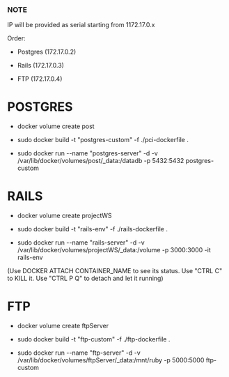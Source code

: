 ### NOTE ###
IP will be provided as serial starting from 1172.17.0.x

Order:

* Postgres (172.17.0.2)

* Rails (172.17.0.3)

* FTP (172.17.0.4)


# POSTGRES

* docker volume create post

* sudo docker build -t "postgres-custom" -f ./pci-dockerfile .

* sudo docker run --name "postgres-server" -d -v /var/lib/docker/volumes/post/_data:/datadb -p 5432:5432 postgres-custom


# RAILS

* docker volume create projectWS

* sudo docker build -t "rails-env" -f ./rails-dockerfile .

* sudo docker run --name "rails-server" -d -v /var/lib/docker/volumes/projectWS/_data:/volume -p 3000:3000 -it rails-env

(Use DOCKER ATTACH CONTAINER_NAME to see its status. Use "CTRL C" to KILL it. Use "CTRL P Q" to detach and let it running)



# FTP

* docker volume create ftpServer

* sudo docker build -t "ftp-custom" -f ./ftp-dockerfile .

* sudo docker run --name "ftp-server" -d -v /var/lib/docker/volumes/ftpServer/_data:/mnt/ruby -p 5000:5000 ftp-custom


